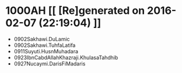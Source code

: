 # 1000AH [[ [Re]generated on 2016-02-07 (22:19:04) ]]

* 0902Sakhawi.DuLamic
* 0902Sakhawi.TuhfaLatifa
* 0911Suyuti.HusnMuhadara
* 0923IbnCabdAllahKhazraji.KhulasaTahdhib
* 0927Nucaymi.DarisFiMadaris
